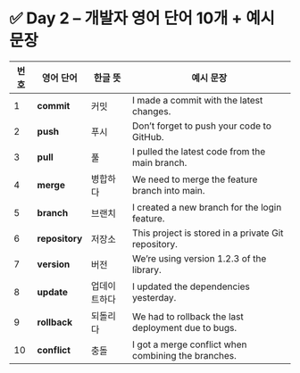 # ✅ Day 2 – 개발자 영어 단어 10개 + 예시 문장

| 번호 | 영어 단어      | 한글 뜻      | 예시 문장                                           |
| ---- | -------------- | ------------ | --------------------------------------------------- |
| 1    | **commit**     | 커밋         | I made a commit with the latest changes.            |
| 2    | **push**       | 푸시         | Don’t forget to push your code to GitHub.           |
| 3    | **pull**       | 풀           | I pulled the latest code from the main branch.      |
| 4    | **merge**      | 병합하다     | We need to merge the feature branch into main.      |
| 5    | **branch**     | 브랜치       | I created a new branch for the login feature.       |
| 6    | **repository** | 저장소       | This project is stored in a private Git repository. |
| 7    | **version**    | 버전         | We’re using version 1.2.3 of the library.           |
| 8    | **update**     | 업데이트하다 | I updated the dependencies yesterday.               |
| 9    | **rollback**   | 되돌리다     | We had to rollback the last deployment due to bugs. |
| 10   | **conflict**   | 충돌         | I got a merge conflict when combining the branches. |
